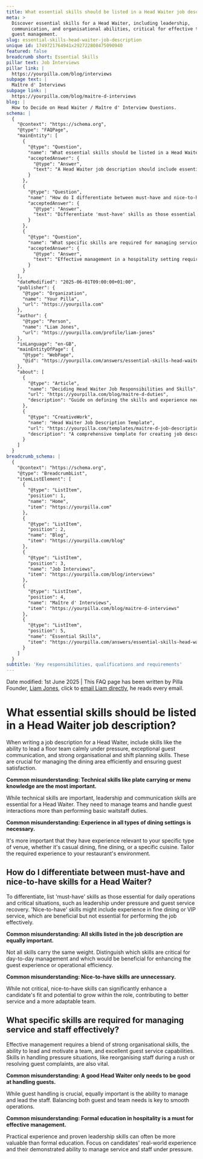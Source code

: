 ```yaml
---
title: What essential skills should be listed in a Head Waiter job description?
meta: >
  Discover essential skills for a Head Waiter, including leadership,
  communication, and organisational abilities, critical for effective team and
  guest management.
slug: essential-skills-head-waiter-job-description
unique id: 1749721764941x292722808475090940
featured: false
breadcrumb short: Essential Skills
pillar text: Job Interviews
pillar link: |
  https://yourpilla.com/blog/interviews
subpage text: |
  Maître d' Interviews
subpage link: |
  https://yourpilla.com/blog/maitre-d-interviews
blog: |
  How to Decide on Head Waiter / Maître d' Interview Questions.
schema: |
  {
    "@context": "https://schema.org",
    "@type": "FAQPage",
    "mainEntity": [
      {
        "@type": "Question",
        "name": "What essential skills should be listed in a Head Waiter job description?",
        "acceptedAnswer": {
          "@type": "Answer",
          "text": "A Head Waiter job description should include essential skills such as leading a floor team calmly under pressure, effective guest communication, and strong organisational and shift planning abilities. These skills are vital for managing the dining area efficiently and ensuring guest satisfaction."
        }
      },
      {
        "@type": "Question",
        "name": "How do I differentiate between must-have and nice-to-have skills for a Head Waiter?",
        "acceptedAnswer": {
          "@type": "Answer",
          "text": "Differentiate 'must-have' skills as those essential for daily operations and critical situations, including leadership under pressure and guest service recovery. 'Nice-to-have' skills, like experience in fine dining or VIP service, are beneficial but not essential. They enhance a candidate's fit and potential for role growth."
        }
      },
      {
        "@type": "Question",
        "name": "What specific skills are required for managing service and staff effectively in a hospitality setting?",
        "acceptedAnswer": {
          "@type": "Answer",
          "text": "Effective management in a hospitality setting requires strong organisational skills, leadership capabilities, and excellent guest service skills. These include managing pressure situations, reorganising staff during a rush, or resolving guest complaints, ensuring a balance between guest and team needs for smooth operations."
        }
      }
    ],
    "dateModified": "2025-06-01T09:00:00+01:00",
    "publisher": {
      "@type": "Organization",
      "name": "Your Pilla",
      "url": "https://yourpilla.com"
    },
    "author": {
      "@type": "Person",
      "name": "Liam Jones",
      "url": "https://yourpilla.com/profile/liam-jones"
    },
    "inLanguage": "en-GB",
    "mainEntityOfPage": {
      "@type": "WebPage",
      "@id": "https://yourpilla.com/answers/essential-skills-head-waiter-job-description"
    },
    "about": [
      {
        "@type": "Article",
        "name": "Deciding Head Waiter Job Responsibilities and Skills",
        "url": "https://yourpilla.com/blog/maitre-d-duties",
        "description": "Guide on defining the skills and experience needed for a Head Waiter, tailored to specific dining environments."
      },
      {
        "@type": "CreativeWork",
        "name": "Head Waiter Job Description Template",
        "url": "https://yourpilla.com/templates/maitre-d-job-description",
        "description": "A comprehensive template for creating job descriptions for Head Waiters, including required skills and responsibilities."
      }
    ]
  }
breadcrumb_schema: |
  {
    "@context": "https://schema.org",
    "@type": "BreadcrumbList",
    "itemListElement": [
      {
        "@type": "ListItem",
        "position": 1,
        "name": "Home",
        "item": "https://yourpilla.com"
      },
      {
        "@type": "ListItem",
        "position": 2,
        "name": "Blog",
        "item": "https://yourpilla.com/blog"
      },
      {
        "@type": "ListItem",
        "position": 3,
        "name": "Job Interviews",
        "item": "https://yourpilla.com/blog/interviews"
      },
      {
        "@type": "ListItem",
        "position": 4,
        "name": "Maître d' Interviews",
        "item": "https://yourpilla.com/blog/maitre-d-interviews"
      },
      {
        "@type": "ListItem",
        "position": 5,
        "name": "Essential Skills",
        "item": "https://yourpilla.com/answers/essential-skills-head-waiter-job-description"
      }
    ]
  }
subtitle: 'Key responsibilities, qualifications and requirements'
---
```


Date modified: 1st June 2025 | This FAQ page has been written by Pilla Founder, [Liam Jones](https://yourpilla.com/profile/liam-jones), click to [email Liam directly](https://mailto:liam@yourpilla.com), he reads every email.

# What essential skills should be listed in a Head Waiter job description?

When writing a job description for a Head Waiter, include skills like the ability to lead a floor team calmly under pressure, exceptional guest communication, and strong organisational and shift planning skills. These are crucial for managing the dining area efficiently and ensuring guest satisfaction.

**Common misunderstanding: Technical skills like plate carrying or menu knowledge are the most important.**

While technical skills are important, leadership and communication skills are essential for a Head Waiter. They need to manage teams and handle guest interactions more than performing basic waitstaff duties.

**Common misunderstanding: Experience in all types of dining settings is necessary.**

It's more important that they have experience relevant to your specific type of venue, whether it's casual dining, fine dining, or a specific cuisine. Tailor the required experience to your restaurant's environment.

## How do I differentiate between must-have and nice-to-have skills for a Head Waiter?

To differentiate, list 'must-have' skills as those essential for daily operations and critical situations, such as leadership under pressure and guest service recovery. 'Nice-to-have' skills might include experience in fine dining or VIP service, which are beneficial but not essential for performing the job effectively.

**Common misunderstanding: All skills listed in the job description are equally important.**

Not all skills carry the same weight. Distinguish which skills are critical for day-to-day management and which would be beneficial for enhancing the guest experience or operational efficiency.

**Common misunderstanding: Nice-to-have skills are unnecessary.**

While not critical, nice-to-have skills can significantly enhance a candidate's fit and potential to grow within the role, contributing to better service and a more adaptable team.

## What specific skills are required for managing service and staff effectively?

Effective management requires a blend of strong organisational skills, the ability to lead and motivate a team, and excellent guest service capabilities. Skills in handling pressure situations, like reorganising staff during a rush or resolving guest complaints, are also vital.

**Common misunderstanding: A good Head Waiter only needs to be good at handling guests.**

While guest handling is crucial, equally important is the ability to manage and lead the staff. Balancing both guest and team needs is key to smooth operations.

**Common misunderstanding: Formal education in hospitality is a must for effective management.**

Practical experience and proven leadership skills can often be more valuable than formal education. Focus on candidates' real-world experience and their demonstrated ability to manage service and staff under pressure.
